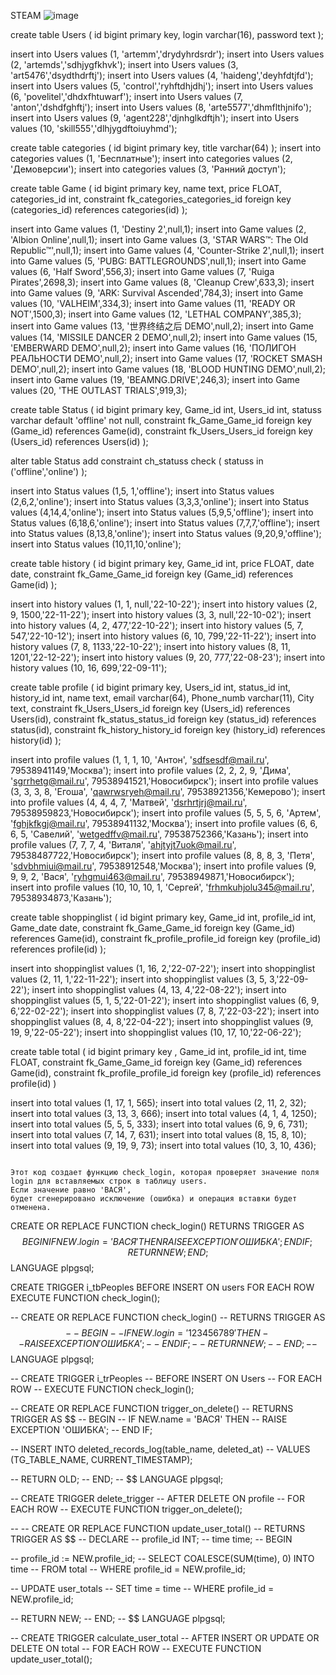 
STEAM
![image](https://github.com/david371k/7.09.23/assets/144510921/e010a4e5-db6f-401c-b9b1-7ed2664dc4c4)




create table Users ( 
	id bigint primary key, 
	login varchar(16), 
	password text 
);

insert into Users values (1, 'artemm','drydyhrdsrdr'); 
insert into Users values (2, 'artemds','sdhjygfkhvk'); 
insert into Users values (3, 'art5476','dsydthdrftj'); 
insert into Users values (4, 'haideng','deyhfdtjfd'); 
insert into Users values (5, 'control','ryhftdhjdhj'); 
insert into Users values (6, 'povelitel','dhdxfhtuwarf'); 
insert into Users values (7, 'anton','dshdfghftj'); 
insert into Users values (8, 'arte5577','dhmflthjnifo'); 
insert into Users values (9, 'agent228','djnhglkdftjh'); 
insert into Users values (10, 'skill555','dlhjygdftoiuyhmd');



create table categories ( 
	id bigint primary key,
	title varchar(64) 
); 
insert into categories values (1, 'Бесплатные'); 
insert into categories values (2, 'Демоверсии'); 
insert into categories values (3, 'Ранний доступ');

create table Game ( 
	id bigint primary key, 
	name text, 
	price FLOAT, 
	categories_id int, 
constraint fk_categories_categories_id foreign key (categories_id) references categories(id) );

insert into Game values (1, 'Destiny 2',null,1);
insert into Game values (2, 'Albion Online',null,1); 
insert into Game values (3, 'STAR WARS™: The Old Republic™',null,1); 
insert into Game values (4, 'Counter-Strike 2',null,1); 
insert into Game values (5, 'PUBG: BATTLEGROUNDS',null,1); 
insert into Game values (6, 'Half Sword',556,3); 
insert into Game values (7, 'Ruiga Pirates',2698,3); 
insert into Game values (8, 'Cleanup Crew',633,3); 
insert into Game values (9, 'ARK: Survival Ascended',784,3); 
insert into Game values (10, 'VALHEIM',334,3);
insert into Game values (11, 'READY OR NOT',1500,3); 
insert into Game values (12, 'LETHAL COMPANY',385,3); 
insert into Game values (13, '世界终结之后 DEMO',null,2); 
insert into Game values (14, 'MISSILE DANCER 2 DEMO',null,2); 
insert into Game values (15, 'EMBERWARD DEMO',null,2); 
insert into Game values (16, 'ПОЛИГОН РЕАЛЬНОСТИ DEMO',null,2); 
insert into Game values (17, 'ROCKET SMASH DEMO',null,2); 
insert into Game values (18, 'BLOOD HUNTING DEMO',null,2); 
insert into Game values (19, 'BEAMNG.DRIVE',246,3); 
insert into Game values (20, 'THE OUTLAST TRIALS',919,3);

create table Status 
( 
	id bigint primary key, 
	Game_id int, 
	Users_id int, 
	statuss varchar default 'offline' not null,
constraint fk_Game_Game_id foreign key (Game_id) references Game(id), 
constraint fk_Users_Users_id foreign key (Users_id) references Users(id) 
);

alter table Status add constraint ch_statuss check ( statuss in ('offline','online') 
);

insert into Status  values (1,5, 1,'offline'); 
insert into Status  values (2,6,2,'online'); 
insert into Status  values (3,3,3,'online'); 
insert into Status  values (4,14,4,'online'); 
insert into Status  values (5,9,5,'offline'); 
insert into Status  values (6,18,6,'online'); 
insert into Status  values (7,7,7,'offline'); 
insert into Status values (8,13,8,'online'); 
insert into Status  values (9,20,9,'offline');
insert into Status  values (10,11,10,'online'); 





create table history 
( 
	id bigint primary key, 
	Game_id int, 
	price FLOAT, 
	date date, 
	constraint fk_Game_Game_id foreign key (Game_id) references Game(id) );
	
insert into history values (1, 1, null,'22-10-22'); 
insert into history values (2, 9, 1500,'22-11-22'); 
insert into history values (3, 3, null,'22-10-02'); 
insert into history values (4, 2, 477,'22-10-22'); 
insert into history values (5, 7, 547,'22-10-12'); 
insert into history values (6, 10, 799,'22-11-22'); 
insert into history values (7, 8, 1133,'22-10-22'); 
insert into history values (8, 11, 1201,'22-12-22');
insert into history values (9, 20, 777,'22-08-23');
insert into history values (10, 16, 699,'22-09-11');


create table profile 
( 
 id bigint primary key, 
 Users_id int, 
 status_id int, 
 history_id int,
 name text,
 email varchar(64),
 Phone_numb varchar(11), 
 City text, 
 constraint fk_Users_Users_id foreign key (Users_id) references Users(id), 
 constraint fk_status_status_id foreign key (status_id) references status(id),
 constraint fk_history_history_id foreign key (history_id) references history(id) 
); 


insert into profile  values (1, 1, 1, 10, 'Антон', 'sdfsesdf@mail.ru', 79538941149,'Москва'); 
insert into profile  values (2, 2, 2, 9, 'Дима', 'sgrrhetg@mail.ru', 79538941521,'Новосибирск'); 
insert into profile  values (3, 3, 3, 8, 'Егоша', 'qawrwsryeh@mail.ru', 79538921356,'Кемерово'); 
insert into profile  values (4, 4, 4, 7, 'Матвей', 'dsrhrtjrj@mail.ru', 79538959823,'Новосибирск'); 
insert into profile  values (5, 5, 5, 6, 'Артем', 'fghjkfkgj@mail.ru', 79538941132,'Москва'); 
insert into profile  values (6, 6, 6, 5, 'Савелий', 'wetgedffv@mail.ru', 79538752366,'Казань'); 
insert into profile  values (7, 7, 7, 4, 'Виталя', 'ahjtyjt7uok@mail.ru', 79538487722,'Новосибирск'); 
insert into profile  values (8, 8, 8, 3, 'Петя', 'sdvbhmiui@mail.ru', 79538912548,'Москва'); 
insert into profile  values (9, 9, 9, 2, 'Вася', 'ryhgmui463@mail.ru', 79538949871,'Новосибирск');  
insert into profile  values (10, 10, 10, 1, 'Сергей', 'frhmkuhjolu345@mail.ru', 79538934873,'Казань'); 
 

create table shoppinglist 
( 
	id bigint primary key, 
	Game_id int, 
 	profile_id int, 
	Game_date date, 
	constraint fk_Game_Game_id foreign key (Game_id) references Game(id), 
	constraint fk_profile_profile_id foreign key (profile_id) references profile(id) );

 insert into shoppinglist  values (1, 16, 2,'22-07-22'); 
 insert into shoppinglist  values (2, 11, 1,'22-11-22'); 
 insert into shoppinglist  values (3, 5, 3,'22-09-22'); 
 insert into shoppinglist  values (4, 13, 4,'22-08-22'); 
 insert into shoppinglist  values (5, 1, 5,'22-01-22'); 
 insert into shoppinglist  values (6, 9, 6,'22-02-22'); 
 insert into shoppinglist  values (7, 8, 7,'22-03-22'); 
 insert into shoppinglist  values (8, 4, 8,'22-04-22'); 
 insert into shoppinglist  values (9, 19, 9,'22-05-22'); 
 insert into shoppinglist values (10, 17, 10,'22-06-22'); 
 

create table total
( 
	id bigint primary key ,
	Game_id int, 
	profile_id int, 
	time FLOAT, 
	constraint fk_Game_Game_id foreign key (Game_id) references Game(id),
	constraint fk_profile_profile_id foreign key (profile_id) references profile(id) )


 insert into total  values (1, 17, 1, 565); 
 insert into total  values (2, 11, 2, 32); 
 insert into total  values (3, 13, 3, 666); 
 insert into total  values (4, 1, 4, 1250); 
 insert into total  values (5, 5, 5, 333); 
 insert into total  values (6, 9, 6, 731); 
 insert into total  values (7, 14, 7, 631); 
 insert into total  values (8, 15, 8, 10); 
 insert into total  values (9, 19, 9, 73); 
 insert into total values (10, 3, 10, 436); 





```

Этот код создает функцию check_login, которая проверяет значение поля login для вставляемых строк в таблицу users. 
Если значение равно 'ВАСЯ', 
будет сгенерировано исключение (ошибка) и операция вставки будет отменена.

```


 
CREATE OR REPLACE FUNCTION check_login()
RETURNS TRIGGER AS $$
BEGIN
    IF NEW.login = 'ВАСЯ' THEN
        RAISE EXCEPTION 'ОШИБКА';
    END IF;
    RETURN NEW;
END;
$$ LANGUAGE plpgsql;

CREATE TRIGGER i_tbPeoples
BEFORE INSERT ON users
FOR EACH ROW
EXECUTE FUNCTION check_login();
 



-- CREATE OR REPLACE FUNCTION check_login()
-- RETURNS TRIGGER AS $$
-- BEGIN
--     IF NEW.login = '123456789' THEN
--         RAISE EXCEPTION 'ОШИБКА';
--     END IF;
--     RETURN NEW;
-- END;
-- $$ LANGUAGE plpgsql;

-- CREATE TRIGGER i_trPeoples
-- BEFORE INSERT ON Users
-- FOR EACH ROW
-- EXECUTE FUNCTION check_login();

-- CREATE OR REPLACE FUNCTION trigger_on_delete()
-- RETURNS TRIGGER AS $$
-- BEGIN
--     IF NEW.name = 'ВАСЯ' THEN
--         RAISE EXCEPTION 'ОШИБКА';
--     END IF;
 
--     INSERT INTO deleted_records_log(table_name, deleted_at)
--     VALUES (TG_TABLE_NAME, CURRENT_TIMESTAMP);

--     RETURN OLD;
-- END;
-- $$ LANGUAGE plpgsql;

-- CREATE TRIGGER delete_trigger
-- AFTER DELETE ON profile
-- FOR EACH ROW
-- EXECUTE FUNCTION trigger_on_delete();




-- -- CREATE OR REPLACE FUNCTION update_user_total()
-- RETURNS TRIGGER AS $$
-- DECLARE
--     profile_id INT;
--     time time;
-- BEGIN
    
--     profile_id := NEW.profile_id; 
--     SELECT COALESCE(SUM(time), 0) INTO time
--     FROM total
--     WHERE profile_id = NEW.profile_id;
 
   
--     UPDATE user_totals
--     SET time = time
--     WHERE profile_id = NEW.profile_id;

--     RETURN NEW;
-- END;
-- $$ LANGUAGE plpgsql;

-- CREATE TRIGGER calculate_user_total
-- AFTER INSERT OR UPDATE OR DELETE ON total
-- FOR EACH ROW
-- EXECUTE FUNCTION update_user_total();

